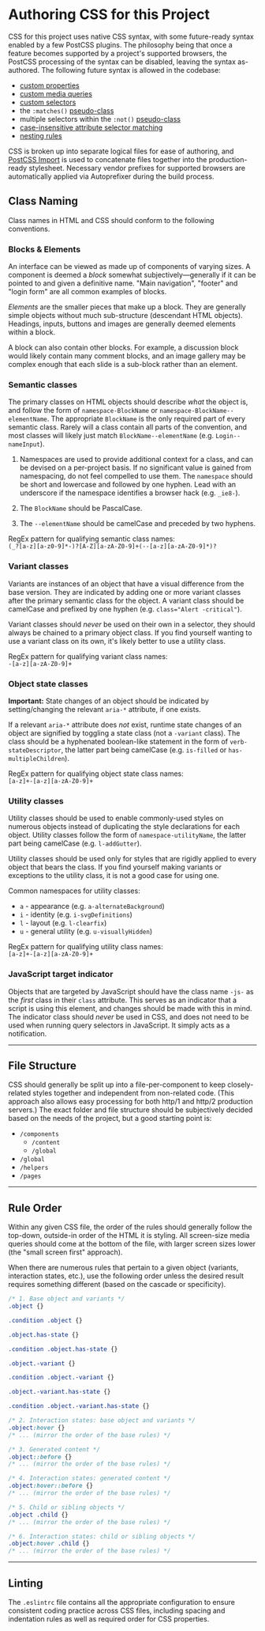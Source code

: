 # Authoring CSS for this Project

CSS for this project uses native CSS syntax, with some future-ready syntax enabled by a few PostCSS plugins. The philosophy being that once a feature becomes supported by a project's supported browsers, the PostCSS processing of the syntax can be disabled, leaving the syntax as-authored. The following future syntax is allowed in the codebase:

- [custom properties](https://preset-env.cssdb.org/features#custom-properties)
- [custom media queries](https://preset-env.cssdb.org/features#custom-media-queries)
- [custom selectors](https://preset-env.cssdb.org/features#custom-selectors)
- the `:matches()` [pseudo-class](https://preset-env.cssdb.org/features#matches-pseudo-class)
- multiple selectors within the `:not()` [pseudo-class](https://preset-env.cssdb.org/features#not-pseudo-class)
- [case-insensitive attribute selector matching](https://preset-env.cssdb.org/features#case-insensitive-attributes)
- [nesting rules](https://preset-env.cssdb.org/features#nesting-rules)

CSS is broken up into separate logical files for ease of authoring, and [PostCSS Import](https://github.com/postcss/postcss-import) is used to concatenate files together into the production-ready stylesheet. Necessary vendor prefixes for supported browsers are automatically applied via Autoprefixer during the build process.



## Class Naming

Class names in HTML and CSS should conform to the following conventions.


### Blocks & Elements

An interface can be viewed as made up of components of varying sizes. A component is deemed a _block_ somewhat subjectively—generally if it can be pointed to and given a definitive name. "Main navigation", "footer" and "login form" are all common examples of blocks.

_Elements_ are the smaller pieces that make up a block. They are generally simple objects without much sub-structure (descendant HTML objects). Headings, inputs, buttons and images are generally deemed elements within a block.

A block can also contain other blocks. For example, a discussion block would likely contain many comment blocks, and an image gallery may be complex enough that each slide is a sub-block rather than an element.


### Semantic classes

The primary classes on HTML objects should describe _what_ the object is, and follow the form of `namespace-BlockName` or `namespace-BlockName--elementName`. The appropriate `BlockName` is the only required part of every semantic class. Rarely will a class contain all parts of the convention, and most classes will likely just match `BlockName--elementName` (e.g. `Login--nameInput`).

1. Namespaces are used to provide additional context for a class, and can be devised on a per-project basis. If no significant value is gained from namespacing, do not feel compelled to use them. The `namespace` should be short and lowercase and followed by one hyphen. Lead with an underscore if the namespace identifies a browser hack (e.g. `_ie8-`).

1. The `BlockName` should be PascalCase.

1. The `--elementName` should be camelCase and preceded by two hyphens.

RegEx pattern for qualifying semantic class names:  
`(_?[a-z][a-z0-9]*-)?[A-Z][a-zA-Z0-9]+(--[a-z][a-zA-Z0-9]*)?`


### Variant classes

Variants are instances of an object that have a visual difference from the base version. They are indicated by adding one or more variant classes after the primary semantic class for the object. A variant class should be camelCase and prefixed by one hyphen (e.g. `class="Alert -critical"`).

Variant classes should _never_ be used on their own in a selector, they should always be chained to a primary object class. If you find yourself wanting to use a variant class on its own, it's likely better to use a utility class.

RegEx pattern for qualifying variant class names:  
`-[a-z][a-zA-Z0-9]+`


### Object state classes

**Important:** State changes of an object should be indicated by setting/changing the relevant `aria-*` attribute, if one exists.

If a relevant `aria-*` attribute does _not_ exist, runtime state changes of an object are signified by toggling a state class (not a `-variant` class). The class should be a hyphenated boolean-like statement in the form of `verb-stateDescriptor`, the latter part being camelCase (e.g. `is-filled` or `has-multipleChildren`).

RegEx pattern for qualifying object state class names:  
`[a-z]+-[a-z][a-zA-Z0-9]+`


### Utility classes

Utility classes should be used to enable commonly-used styles on numerous objects instead of duplicating the style declarations for each object. Utility classes follow the form of `namespace-utilityName`, the latter part being camelCase (e.g. `l-addGutter`).

Utility classes should be used only for styles that are rigidly applied to every object that bears the class. If you find yourself making variants or exceptions to the utility class, it is not a good case for using one.

Common namespaces for utility classes:
- `a` - appearance (e.g. `a-alternateBackground`)
- `i` - identity (e.g. `i-svgDefinitions`)
- `l` - layout (e.g. `l-clearfix`)
- `u` - general utility (e.g. `u-visuallyHidden`)

RegEx pattern for qualifying utility class names:  
`[a-z]+-[a-z][a-zA-Z0-9]+`


### JavaScript target indicator

Objects that are targeted by JavaScript should have the class name `-js-` as the _first_ class in their `class` attribute. This serves as an indicator that a script is using this element, and changes should be made with this in mind. The indicator class should _never_ be used in CSS, and does not need to be used when running query selectors in JavaScript. It simply acts as a notification.

---

## File Structure

CSS should generally be split up into a file-per-component to keep closely-related styles together and independent from non-related code. (This approach also allows easy processing for both http/1 and http/2 production servers.) The exact folder and file structure should be subjectively decided based on the needs of the project, but a good starting point is:

- `/components`
  - `/content`
  - `/global`
- `/global`
- `/helpers`
- `/pages`

---

## Rule Order

Within any given CSS file, the order of the rules should generally follow the top-down, outside-in order of the HTML it is styling. All screen-size media queries should come at the bottom of the file, with larger screen sizes lower (the "small screen first" approach).

When there are numerous rules that pertain to a given object (variants, interaction states, etc.), use the following order unless the desired result requires something different (based on the cascade or specificity).

```css
/* 1. Base object and variants */
.object {}

.condition .object {}

.object.has-state {}

.condition .object.has-state {}

.object.-variant {}

.condition .object.-variant {}

.object.-variant.has-state {}

.condition .object.-variant.has-state {}

/* 2. Interaction states: base object and variants */
.object:hover {}
/* ... (mirror the order of the base rules) */

/* 3. Generated content */
.object::before {}
/* ... (mirror the order of the base rules) */

/* 4. Interaction states: generated content */
.object:hover::before {}
/* ... (mirror the order of the base rules) */

/* 5. Child or sibling objects */
.object .child {}
/* ... (mirror the order of the base rules) */

/* 6. Interaction states: child or sibling objects */
.object:hover .child {}
/* ... (mirror the order of the base rules) */
```

---

## Linting

The `.eslintrc` file contains all the appropriate configuration to ensure consistent coding practice across CSS files, including spacing and indentation rules as well as required order for CSS properties.
